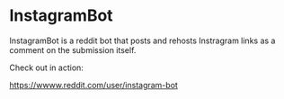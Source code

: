 InstagramBot
======

InstagramBot is a reddit bot that posts and rehosts Instragram links
as a comment on the submission itself.

Check out in action:


https://wwww.reddit.com/user/instagram-bot
